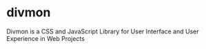 # divmon
Divmon is a CSS and JavaScript Library for User Interface and User Experience in Web Projects
